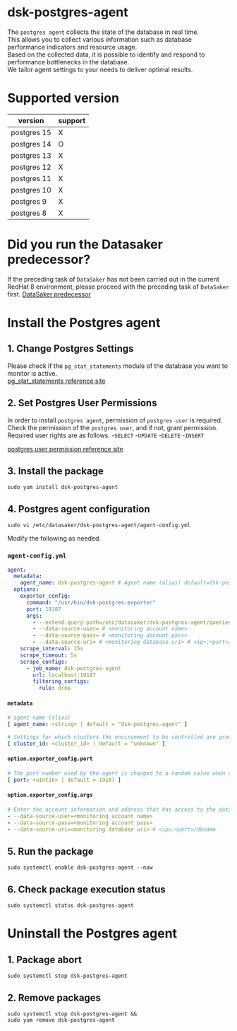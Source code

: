 # dsk-postgres-agent

The `postgres agent` collects the state of the database in real time.\
This allows you to collect various information such as database performance indicators and resource usage.\
Based on the collected data, it is possible to identify and respond to performance bottlenecks in the database.\
We tailor agent settings to your needs to deliver optimal results.

# Supported version
|version|support|
|---|---|
|postgres 15|X|
|postgres 14|O|
|postgres 13|X|
|postgres 12|X|
|postgres 11|X|
|postgres 10|X|
|postgres 9|X|
|postgres 8|X|

# Did you run the Datasaker predecessor?
If the preceding task of `DataSaker` has not been carried out in the current RedHat 8 environment, please proceed with the preceding task of `DataSaker` first. [DataSaker predecessor](${PREPARATION_MANUAL_KR})

# Install the Postgres agent
## 1. Change Postgres Settings
Please check if the `pg_stat_statements` module of the database you want to monitor is active.\
[pg_stat_statements reference site](https://www.postgresql.org/docs/14/pgstatstatements.html)

## 2. Set Postgres User Permissions
In order to install `postgres agent`, permission of `postgres user` is required.\
Check the permission of the `postgres user`, and if not, grant permission.\
Required user rights are as follows.
-`SELECT`
-`UPDATE`
-`DELETE`
-`INSERT`

[postgres user permission reference site](https://www.postgresql.org/docs/14/sql-grant.html)

## 3. Install the package
```shell
sudo yum install dsk-postgres-agent
```

## 4. Postgres agent configuration
```shell
sudo vi /etc/datasaker/dsk-postgres-agent/agent-config.yml
```
Modify the following as needed.

### `agent-config.yml`
```yaml
agent:
  metadata:
    agent_name: dsk-postgres-agent # Agent name (alias) default=dsk-postgres-agent
  options:
    exporter_config:
      command: "/usr/bin/dsk-postgres-exporter"
      port: 19187
      args:
        - --extend.query-path=/etc/datasaker/dsk-postgres-agent/queries.yaml
        - --data-source-user= # <monitoring account name>
        - --data-source-pass= # <monitoring account pass>
        - --data-source-uri= # <monitoring database uri> # <ip>:<port>/dbname
    scrape_interval: 15s
    scrape_timeout: 5s
    scrape_configs:
      - job_name: dsk-postgres-agent
        url: localhost:19187
        filtering_configs:
          rule: drop
```

#### `metadata`
```yaml
# agent name (alias)
[ agent_name: <string> | default = "dsk-postgres-agent" ]

# Settings for which clusters the environment to be controlled are grouped into
[ cluster_id: <cluster_id> | default = "unknown" ]
```

#### `option.exporter_config.port`
```yaml
# The port number used by the agent is changed to a random value when a port conflict occurs with an existing application.
[ port: <uint16> | default = 19187 ]
```

#### `option.exporter_config.args`
```yaml
# Enter the account information and address that has access to the database you want to control.
- --data-source-user=<monitoring account name>
- --data-source-pass=<monitoring account pass>
- --data-source-uri=<monitoring database uri> # <ip>:<port>/dbname
```

## 5. Run the package
```shell
sudo systemctl enable dsk-postgres-agent --now
```

## 6. Check package execution status
```shell
sudo systemctl status dsk-postgres-agent
```

# Uninstall the Postgres agent

## 1. Package abort
```shell
sudo systemctl stop dsk-postgres-agent
```

## 2. Remove packages
```shell
sudo systemctl stop dsk-postgres-agent &&
sudo yum remove dsk-postgres-agent
```